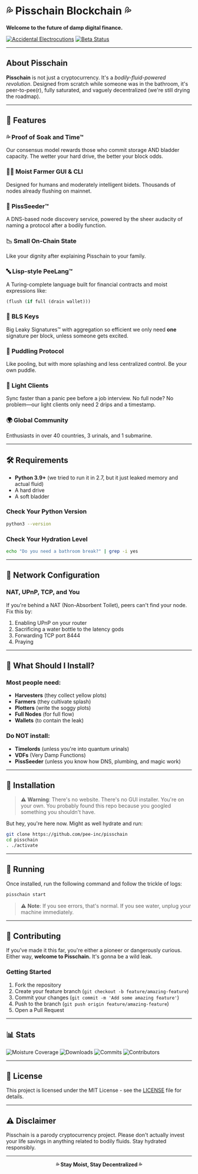 # 💦 Pisschain Blockchain 💦

**Welcome to the future of damp digital finance.**

[![Accidental Electrocutions](https://img.shields.io/badge/electrocutions-0-green)](https://github.com/pissmeoff69/pisschain)
[![Beta Status](https://img.shields.io/badge/beta-wetter%20than%20ever-blue)](https://github.com/pissmeoff69/pisschain)

---

## About Pisschain

**Pisschain** is not just a cryptocurrency. It's a *bodily-fluid-powered revolution*. Designed from scratch while someone was in the bathroom, it's peer-to-pee(r), fully saturated, and vaguely decentralized (we're still drying the roadmap).

---

## 🚽 Features

### 💦 **Proof of Soak and Time™**
Our consensus model rewards those who commit storage AND bladder capacity. The wetter your hard drive, the better your block odds.

### 🧑‍🌾 **Moist Farmer GUI & CLI**
Designed for humans and moderately intelligent bidets. Thousands of nodes already flushing on mainnet.

### 🔧 **PissSeeder™**
A DNS-based node discovery service, powered by the sheer audacity of naming a protocol after a bodily function.

### 📉 **Small On-Chain State**
Like your dignity after explaining Pisschain to your family.

### 🔤 **Lisp-style PeeLang™**
A Turing-complete language built for financial contracts and moist expressions like:
```lisp
(flush (if full (drain wallet)))
```

### 🔐 **BLS Keys**
Big Leaky Signatures™ with aggregation so efficient we only need **one** signature per block, unless someone gets excited.

### 🫧 **Puddling Protocol**
Like pooling, but with more splashing and less centralized control. Be your own puddle.

### 📱 **Light Clients**
Sync faster than a panic pee before a job interview. No full node? No problem—our light clients only need 2 drips and a timestamp.

### 🌍 **Global Community**
Enthusiasts in over 40 countries, 3 urinals, and 1 submarine.

---

## 🛠 Requirements

- **Python 3.9+** (we tried to run it in 2.7, but it just leaked memory and actual fluid)
- A hard drive
- A soft bladder

### Check Your Python Version
```bash
python3 --version
```

### Check Your Hydration Level
```bash
echo "Do you need a bathroom break?" | grep -i yes
```

---

## 🔐 Network Configuration

### NAT, UPnP, TCP, and You

If you're behind a NAT (Non-Absorbent Toilet), peers can't find your node. Fix this by:

1. Enabling UPnP on your router
2. Sacrificing a water bottle to the latency gods
3. Forwarding TCP port 8444
4. Praying

---

## 🧻 What Should I Install?

### Most people need:
- **Harvesters** (they collect yellow plots)
- **Farmers** (they cultivate splash)
- **Plotters** (write the soggy plots)
- **Full Nodes** (for full flow)
- **Wallets** (to contain the leak)

### Do NOT install:
- **Timelords** (unless you're into quantum urinals)
- **VDFs** (Very Damp Functions)
- **PissSeeder** (unless you know how DNS, plumbing, and magic work)

---

## 🔧 Installation

> ⚠️ **Warning**: There's no website. There's no GUI installer. You're on your own. You probably found this repo because you googled something you shouldn't have.

But hey, you're here now. Might as well hydrate and run:

```bash
git clone https://github.com/pee-inc/pisschain
cd pisschain
. ./activate
```

---

## 🚀 Running

Once installed, run the following command and follow the trickle of logs:

```bash
pisschain start
```

> ⚠️ **Note**: If you see errors, that's normal. If you see water, unplug your machine immediately.

---

## 🤝 Contributing

If you've made it this far, you're either a pioneer or dangerously curious. Either way, **welcome to Pisschain.** It's gonna be a wild leak.

### Getting Started
1. Fork the repository
2. Create your feature branch (`git checkout -b feature/amazing-feature`)
3. Commit your changes (`git commit -m 'Add some amazing feature'`)
4. Push to the branch (`git push origin feature/amazing-feature`)
5. Open a Pull Request

---

## 📊 Stats

![Moisture Coverage](https://img.shields.io/badge/moisture-100%25-blue)
![Downloads](https://img.shields.io/github/downloads/pissmeoff69/pisschain/total?label=downloads%20(some%20soggy))
![Commits](https://img.shields.io/github/commit-activity/m/pee-inc/pisschain?label=commits%20(uncommitted%20urine%20jokes))
![Contributors](https://img.shields.io/github/contributors/pee-inc/pisschain?label=contributors%20(all%20hydrated))

---

## 📄 License

This project is licensed under the MIT License - see the [LICENSE](LICENSE) file for details.

---

## ⚠️ Disclaimer

Pisschain is a parody cryptocurrency project. Please don't actually invest your life savings in anything related to bodily fluids. Stay hydrated responsibly.

---

<div align="center">
  <strong>💦 Stay Moist, Stay Decentralized 💦</strong>
</div>